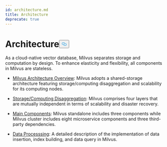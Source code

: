 ```yaml
---
id: architecture.md
title: Architecture
deprecate: true
---
```


<h1 id="Architecture" class="common-anchor-header">Architecture<button data-href="#Architecture" class="anchor-icon" translate="no">
      <svg translate="no"
        aria-hidden="true"
        focusable="false"
        height="20"
        version="1.1"
        viewBox="0 0 16 16"
        width="16"
      >
        <path
          fill="#0092E4"
          fill-rule="evenodd"
          d="M4 9h1v1H4c-1.5 0-3-1.69-3-3.5S2.55 3 4 3h4c1.45 0 3 1.69 3 3.5 0 1.41-.91 2.72-2 3.25V8.59c.58-.45 1-1.27 1-2.09C10 5.22 8.98 4 8 4H4c-.98 0-2 1.22-2 2.5S3 9 4 9zm9-3h-1v1h1c1 0 2 1.22 2 2.5S13.98 12 13 12H9c-.98 0-2-1.22-2-2.5 0-.83.42-1.64 1-2.09V6.25c-1.09.53-2 1.84-2 3.25C6 11.31 7.55 13 9 13h4c1.45 0 3-1.69 3-3.5S14.5 6 13 6z"
        ></path>
      </svg>
    </button></h1><p>As a cloud-native vector database, Milvus separates storage and computation by design. To enhance elasticity and flexibility, all components in Milvus are stateless.</p>
<ul>
<li><p><a href="/docs/fr/v2.4.x/architecture_overview.md">Milvus Architecture Overview</a>: Milvus adopts a shared-storage architecture featuring storage/computing disaggregation and scalability for its computing nodes.</p></li>
<li><p><a href="/docs/fr/v2.4.x/four_layers.md">Storage/Computing Disaggregation</a>: Milvus comprises four layers that are mutually independent in terms of scalability and disaster recovery.</p></li>
<li><p><a href="/docs/fr/v2.4.x/main_components.md">Main Components</a>: Milvus standalone includes three components while Milvus cluster includes eight microservice components and three third-party dependencies.</p></li>
<li><p><a href="/docs/fr/v2.4.x/data_processing.md">Data Processsing</a>: A detailed description of the implementation of data insertion, index building, and data query in Milvus.</p></li>
</ul>
